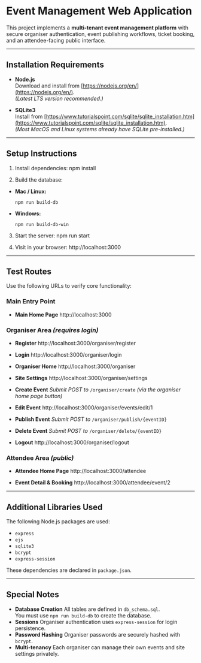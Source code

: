# Event Management Web Application

This project implements a **multi-tenant event management platform** with secure organiser authentication, event publishing workflows, ticket booking, and an attendee-facing public interface.

---

## Installation Requirements

- **Node.js**  
  Download and install from [https://nodejs.org/en/](https://nodejs.org/en/).  
  *(Latest LTS version recommended.)*

- **SQLite3**  
  Install from [https://www.tutorialspoint.com/sqlite/sqlite_installation.htm](https://www.tutorialspoint.com/sqlite/sqlite_installation.htm).  
  *(Most MacOS and Linux systems already have SQLite pre-installed.)*

---

## Setup Instructions

1. Install dependencies:
    npm install


2. Build the database:

- **Mac / Linux:**
  ```
  npm run build-db
  ```
- **Windows:**
  ```
  npm run build-db-win
  ```

3. Start the server:
    npm run start 

4. Visit in your browser:
http://localhost:3000 

---

## Test Routes

Use the following URLs to verify core functionality:

### Main Entry Point

- **Main Home Page**
http://localhost:3000 

### Organiser Area *(requires login)*

- **Register**
http://localhost:3000/organiser/register

- **Login**
http://localhost:3000/organiser/login

- **Organiser Home**
http://localhost:3000/organiser

- **Site Settings**
http://localhost:3000/organiser/settings

- **Create Event**
*Submit POST to* `/organiser/create` *(via the organiser home page button)*

- **Edit Event**
http://localhost:3000/organiser/events/edit/1

- **Publish Event**
*Submit POST to* `/organiser/publish/{eventID}`

- **Delete Event**
*Submit POST to* `/organiser/delete/{eventID}`

- **Logout**
http://localhost:3000/organiser/logout

### Attendee Area *(public)*

- **Attendee Home Page**
http://localhost:3000/attendee

- **Event Detail & Booking**
http://localhost:3000/attendee/event/2

---

## Additional Libraries Used

The following Node.js packages are used:

- `express`
- `ejs`
- `sqlite3`
- `bcrypt`
- `express-session`

These dependencies are declared in `package.json`.

---

## Special Notes

- **Database Creation**
All tables are defined in `db_schema.sql`.  
You must use `npm run build-db` to create the database.
- **Sessions**
Organiser authentication uses `express-session` for login persistence.
- **Password Hashing**
Organiser passwords are securely hashed with `bcrypt`.
- **Multi-tenancy**
Each organiser can manage their own events and site settings privately.







